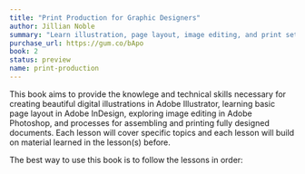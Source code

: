```yaml
---
title: "Print Production for Graphic Designers"
author: Jillian Noble
summary: "Learn illustration, page layout, image editing, and print setup."
purchase_url: https://gum.co/bApo
book: 2
status: preview
name: print-production
---
```


This book aims to provide the knowlege and technical skills necessary for creating beautiful digital illustrations in Adobe Illustrator, learning basic page layout in Adobe InDesign, exploring image editing in Adobe Photoshop, and processes for assembling and printing fully designed documents. Each lesson will cover specific topics and each lesson will build on material learned in the lesson(s) before. 

The best way to use this book is to follow the lessons in order: 

